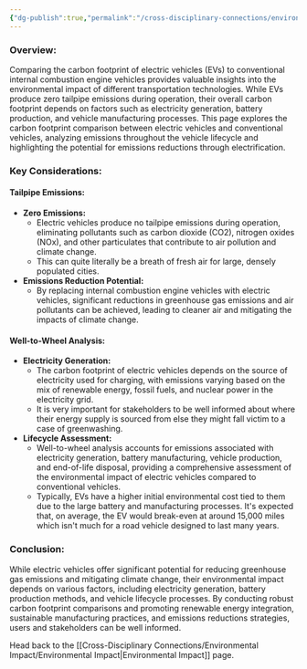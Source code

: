 ```yaml
---
{"dg-publish":true,"permalink":"/cross-disciplinary-connections/environmental-impact/carbon-footprint-comparison/"}
---
```


### Overview:

Comparing the carbon footprint of electric vehicles (EVs) to conventional internal combustion engine vehicles provides valuable insights into the environmental impact of different transportation technologies. While EVs produce zero tailpipe emissions during operation, their overall carbon footprint depends on factors such as electricity generation, battery production, and vehicle manufacturing processes. This page explores the carbon footprint comparison between electric vehicles and conventional vehicles, analyzing emissions throughout the vehicle lifecycle and highlighting the potential for emissions reductions through electrification.

### Key Considerations:

#### Tailpipe Emissions:

- **Zero Emissions:**
    - Electric vehicles produce no tailpipe emissions during operation, eliminating pollutants such as carbon dioxide (CO2), nitrogen oxides (NOx), and other particulates that contribute to air pollution and climate change.
    - This can quite literally be a breath of fresh air for large, densely populated cities. 
- **Emissions Reduction Potential:**
    - By replacing internal combustion engine vehicles with electric vehicles, significant reductions in greenhouse gas emissions and air pollutants can be achieved, leading to cleaner air and mitigating the impacts of climate change.

#### Well-to-Wheel Analysis:

- **Electricity Generation:**
    - The carbon footprint of electric vehicles depends on the source of electricity used for charging, with emissions varying based on the mix of renewable energy, fossil fuels, and nuclear power in the electricity grid.
    - It is very important for stakeholders to be well informed about where their energy supply is sourced from else they might fall victim to a case of greenwashing. 
- **Lifecycle Assessment:**
    - Well-to-wheel analysis accounts for emissions associated with electricity generation, battery manufacturing, vehicle production, and end-of-life disposal, providing a comprehensive assessment of the environmental impact of electric vehicles compared to conventional vehicles.
    - Typically, EVs have a higher initial environmental cost tied to them due to the large battery and manufacturing processes. It's expected that, on average, the EV would break-even at around 15,000 miles which isn't much for a road vehicle designed to last many years. 

### Conclusion:

While electric vehicles offer significant potential for reducing greenhouse gas emissions and mitigating climate change, their environmental impact depends on various factors, including electricity generation, battery production methods, and vehicle lifecycle processes. By conducting robust carbon footprint comparisons and promoting renewable energy integration, sustainable manufacturing practices, and emissions reductions strategies, users and stakeholders can be well informed. 

Head back to the [[Cross-Disciplinary Connections/Environmental Impact/Environmental Impact\|Environmental Impact]] page. 
